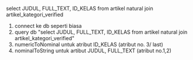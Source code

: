 select JUDUL, FULL_TEXT, ID_KELAS from artikel natural join artikel_kategori_verified

1. connect ke db seperti biasa
2. query db "select JUDUL, FULL_TEXT, ID_KELAS from artikel natural join artikel_kategori_verified"
3. numericToNominal untuk atribut ID_KELAS (atribut no. 3/ last)
4. nominalToString untuk artibut JUDUL, FULL_TEXT (atribut no.1,2)
 